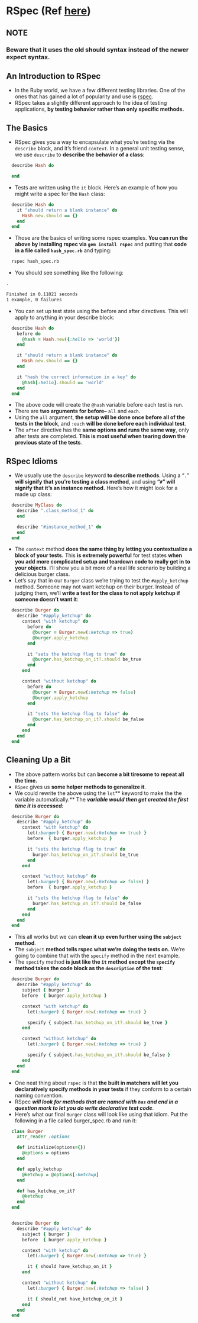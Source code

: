 # RSpec (Ref [here](https://blog.teamtreehouse.com/an-introduction-to-rspec))
## NOTE
### Beware that it uses the old should syntax instead of the newer expect syntax.
## An Introduction to RSpec
  * In the Ruby world, we have a few different testing libraries. One of the ones that has gained a lot of popularity and use is [rspec](https://github.com/rspec/).
  * RSpec takes a slightly different approach to the idea of testing applications, **by testing behavior rather than only specific methods.**

## The Basics
  * RSpec gives you a way to encapsulate what you’re testing via the ```describe``` block, and it’s friend ```context```. In a general unit testing sense, we use ```describe``` to **describe the behavior of a class**:
  ```rb
    describe Hash do

    end
  ```
  * Tests are written using the ```it``` block. Here’s an example of how you might write a spec for the ```Hash``` class:
  ```rb
    describe Hash do
      it "should return a blank instance" do
        Hash.new.should == {}
      end
    end
  ```
  * Those are the basics of writing some rspec examples. **You can run the above by installing rspec via ```gem install rspec```** and putting that **code in a file called ```hash_spec.rb```** and typing:
  ```sh
    rspec hash_spec.rb
  ```
  * You should see something like the following:
  ```sh
  .

  Finished in 0.11021 seconds
  1 example, 0 failures
  ```
  * You can set up test state using the before and after directives. This will apply to anything in your describe block:
  ```rb
    describe Hash do
      before do
        @hash = Hash.new({:hello => 'world'})
      end

      it "should return a blank instance" do
        Hash.new.should == {}
      end

      it "hash the correct information in a key" do
        @hash[:hello].should == 'world'
      end
    end
  ```
  * The above code will create the ```@hash``` variable before each test is run.
  * There are **two arguments for before–** ```all``` and ```each```.
  * Using the ```all``` argument, **the setup will be done once before all of the tests in the block**, and ```:each``` **will be done before each individual test**.
  * The ```after``` directive has the **same options and runs the same way**, only after tests are completed. **This is most useful when tearing down the previous state of the tests**.
## RSpec Idioms
  *  We usually use the ```describe``` keyword **to describe methods**. Using a “```.```” **will signify that you’re testing a class method**, and using **“```#```” will signify that it’s an instance method.** Here’s how it might look for a made up class:
  ```rb
    describe MyClass do
      describe ".class_method_1" do
      end

      describe "#instance_method_1" do
      end
    end
  ```
  * The ```context``` method **does the same thing by letting you contextualize a block of your tests.** This **is extremely powerful** for test states **when you add more complicated setup and teardown code to really get in to your objects**. I’ll show you a bit more of a real life scenario by building a delicious burger class.
  * Let’s say that in our ```Burger``` class we’re trying to test the ```#apply_ketchup``` method. Someone may not want ketchup on their burger. Instead of judging them, we’ll **write a test for the class to not apply ketchup if someone doesn’t want it**:
  ```rb
    describe Burger do
      describe "#apply_ketchup" do
        context "with ketchup" do
          before do
            @burger = Burger.new(:ketchup => true)
            @burger.apply_ketchup
          end

          it "sets the ketchup flag to true" do
            @burger.has_ketchup_on_it?.should be_true
          end
        end

        context "without ketchup" do
          before do
            @burger = Burger.new(:ketchup => false)
            @burger.apply_ketchup
          end

          it "sets the ketchup flag to false" do
            @burger.has_ketchup_on_it?.should be_false
          end
        end
      end
    end
  ```
## Cleaning Up a Bit
  * The above pattern works but can **become a bit tiresome to repeat all the time.**
  * ```RSpec``` gives us **some helper methods to generalize it**.
  * We could rewrite the above using the ```let```** keyword to make the the variable automatically.** The ***variable would then get created the first time it is accessed:***
  ```rb
    describe Burger do
      describe "#apply_ketchup" do
        context "with ketchup" do
          let(:burger) { Burger.new(:ketchup => true) }
          before  { burger.apply_ketchup }

          it "sets the ketchup flag to true" do
            burger.has_ketchup_on_it?.should be_true
          end
        end

        context "without ketchup" do
          let(:burger) { Burger.new(:ketchup => false) }
          before  { burger.apply_ketchup }

          it "sets the ketchup flag to false" do
            burger.has_ketchup_on_it?.should be_false
          end
        end
      end
    end
  ```
  * This all works but we can **clean it up even further using the ```subject``` method**.
  * The ```subject``` **method tells rspec what we’re doing the tests on.** We’re going to combine that with the ```specify``` method in the next example.
  * The ```specify``` method **is just like the ```it``` method except the ```specify``` method takes the code block as the ```description``` of the test**:
  ```rb
    describe Burger do
      describe "#apply_ketchup" do
        subject { burger }
        before  { burger.apply_ketchup }

        context "with ketchup" do
          let(:burger) { Burger.new(:ketchup => true) }

          specify { subject.has_ketchup_on_it?.should be_true }
        end

        context "without ketchup" do
          let(:burger) { Burger.new(:ketchup => true) }

          specify { subject.has_ketchup_on_it?.should be_false }
        end
      end
    end
  ```
  * One neat thing about ```rspec``` is that **the built in matchers will let you declaratively specify methods in your tests** if they conform to a certain naming convention.
  * RSpec ***will look for methods that are named with ```has``` and end in a question mark to let you do write declarative test code***.
  * Here’s what our final ```Burger``` class will look like using that idiom. Put the following in a file called burger_spec.rb and run it:
  ```rb
    class Burger
      attr_reader :options

      def initialize(options={})
        @options = options
      end

      def apply_ketchup
        @ketchup = @options[:ketchup]
      end

      def has_ketchup_on_it?
        @ketchup
      end
    end


    describe Burger do
      describe "#apply_ketchup" do
        subject { burger }
        before  { burger.apply_ketchup }

        context "with ketchup" do
          let(:burger) { Burger.new(:ketchup => true) }

          it { should have_ketchup_on_it }
        end

        context "without ketchup" do
          let(:burger) { Burger.new(:ketchup => false) }

          it { should_not have_ketchup_on_it }
        end
      end
    end
  ```
